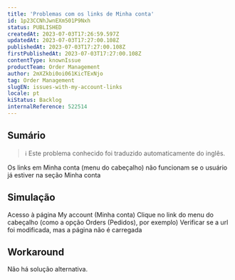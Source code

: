 ```yaml
---
title: 'Problemas com os links de Minha conta'
id: 1p23CCNhJwnEXm501P9Nxh
status: PUBLISHED
createdAt: 2023-07-03T17:26:59.597Z
updatedAt: 2023-07-03T17:27:00.108Z
publishedAt: 2023-07-03T17:27:00.108Z
firstPublishedAt: 2023-07-03T17:27:00.108Z
contentType: knownIssue
productTeam: Order Management
author: 2mXZkbi0oi061KicTExNjo
tag: Order Management
slugEN: issues-with-my-account-links
locale: pt
kiStatus: Backlog
internalReference: 522514
---
```


## Sumário

>ℹ️ Este problema conhecido foi traduzido automaticamente do inglês.


Os links em Minha conta (menu do cabeçalho) não funcionam se o usuário já estiver na seção Minha conta

## Simulação


Acesso à página My account (Minha conta)
Clique no link do menu do cabeçalho (como a opção Orders (Pedidos), por exemplo)
Verificar se a url foi modificada, mas a página não é carregada



## Workaround


Não há solução alternativa.





